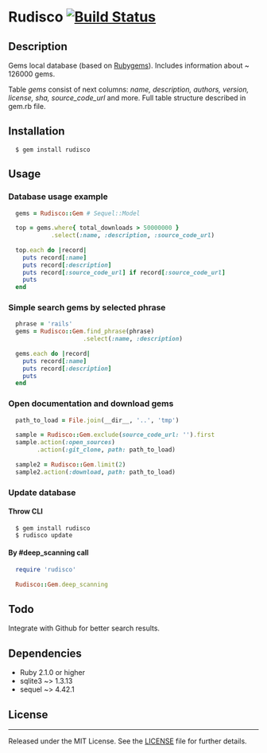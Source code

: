 # Rudisco [![Build Status](https://travis-ci.org/Medvedu/rudisco.svg?branch=master)](https://travis-ci.org/Medvedu/rudisco)

## Description
 
Gems local database (based on [Rubygems](https://rubygems.org)). Includes information about ~ 126000 gems.

Table _gems_ consist of next columns: _name, description, authors, version, license, sha, source_code_url_ and more. Full table structure described in gem.rb file.

## Installation

```shell
  $ gem install rudisco
```

## Usage

### Database usage example

```ruby
  gems = Rudisco::Gem # Sequel::Model
  
  top = gems.where{ total_downloads > 50000000 }
            .select(:name, :description, :source_code_url)
  
  top.each do |record|
    puts record[:name]
    puts record[:description]
    puts record[:source_code_url] if record[:source_code_url]
    puts
  end
```

### Simple search gems by selected phrase

```ruby
  phrase = 'rails'
  gems = Rudisco::Gem.find_phrase(phrase)
                     .select(:name, :description)
  
  gems.each do |record|
    puts record[:name]
    puts record[:description]
    puts
  end
```

### Open documentation and download gems

```ruby
  path_to_load = File.join(__dir__, '..', 'tmp')
  
  sample = Rudisco::Gem.exclude(source_code_url: '').first
  sample.action(:open_sources)
        .action(:git_clone, path: path_to_load)
        
  sample2 = Rudisco::Gem.limit(2)
  sample2.action(:download, path: path_to_load)
```
### Update database

#### Throw CLI

```shell
  $ gem install rudisco
  $ rudisco update
```

#### By #deep_scanning call

```ruby
  require 'rudisco'
  
  Rudisco::Gem.deep_scanning
```

## Todo

Integrate with Github for better search results.

## Dependencies

  * Ruby 2.1.0 or higher
  * sqlite3 ~> 1.3.13
  * sequel  ~> 4.42.1

## License
----

Released under the MIT License. See the [LICENSE](./LICENSE) file for further details.
